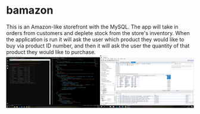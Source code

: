 # bamazon
This is an Amazon-like storefront with the MySQL. The app will take in orders from customers and deplete stock from the store's inventory. When the application is run it will ask the user which product they would like to buy via product ID number, and then it will ask the user the quantity of that product they would like to purchase. 
![alt text](https://github.com/cbreeze28/bamazon/blob/master/screenshots/Screenshot%20(3).png)